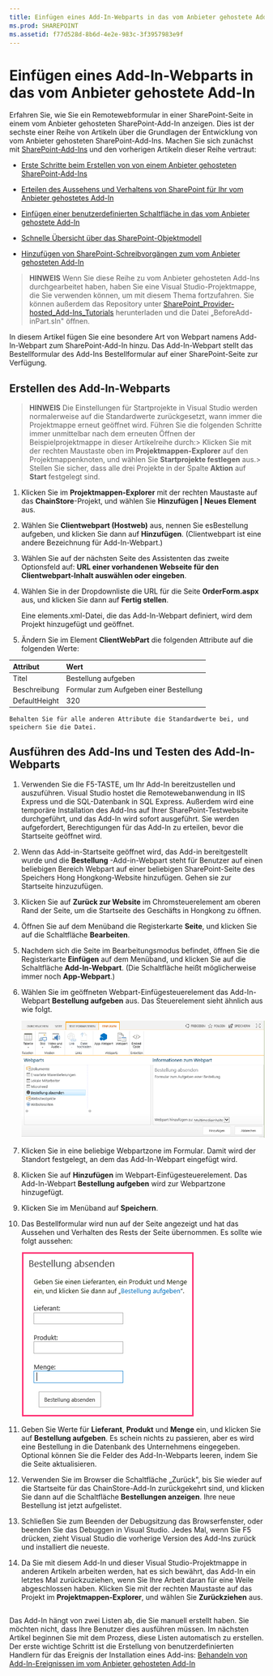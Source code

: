 ```yaml
---
title: Einfügen eines Add-In-Webparts in das vom Anbieter gehostete Add-In
ms.prod: SHAREPOINT
ms.assetid: f77d528d-8b6d-4e2e-983c-3f3957983e9f
---
```



# Einfügen eines Add-In-Webparts in das vom Anbieter gehostete Add-In
Erfahren Sie, wie Sie ein Remotewebformular in einer SharePoint-Seite in einem vom Anbieter gehosteten SharePoint-Add-In anzeigen.
Dies ist der sechste einer Reihe von Artikeln über die Grundlagen der Entwicklung von vom Anbieter gehosteten SharePoint-Add-Ins. Machen Sie sich zunächst mit  [SharePoint-Add-Ins](sharepoint-add-ins.md) und den vorherigen Artikeln dieser Reihe vertraut:
  
    
    


-  [Erste Schritte beim Erstellen von von einem Anbieter gehosteten SharePoint-Add-Ins](get-started-creating-provider-hosted-sharepoint-add-ins.md)
    
  
-  [Erteilen des Aussehens und Verhaltens von SharePoint für Ihr vom Anbieter gehostetes Add-In](give-your-provider-hosted-add-in-the-sharepoint-look-and-feel.md)
    
  
-  [Einfügen einer benutzerdefinierten Schaltfläche in das vom Anbieter gehostete Add-In](include-a-custom-button-in-the-provider-hosted-add-in.md)
    
  
-  [Schnelle Übersicht über das SharePoint-Objektmodell](get-a-quick-overview-of-the-sharepoint-object-model.md)
    
  
-  [Hinzufügen von SharePoint-Schreibvorgängen zum vom Anbieter gehosteten Add-In](add-sharepoint-write-operations-to-the-provider-hosted-add-in.md)
    
  

> **HINWEIS**
> Wenn Sie diese Reihe zu vom Anbieter gehosteten Add-Ins durchgearbeitet haben, haben Sie eine Visual Studio-Projektmappe, die Sie verwenden können, um mit diesem Thema fortzufahren. Sie können außerdem das Repository unter  [SharePoint_Provider-hosted_Add-Ins_Tutorials](https://github.com/OfficeDev/SharePoint_Provider-hosted_Add-ins_Tutorials) herunterladen und die Datei „BeforeAdd-inPart.sln" öffnen.
  
    
    

In diesem Artikel fügen Sie eine besondere Art von Webpart namens Add-In-Webpart zum SharePoint-Add-In hinzu. Das Add-In-Webpart stellt das Bestellformular des Add-Ins Bestellformular auf einer SharePoint-Seite zur Verfügung.
## Erstellen des Add-In-Webparts


  
    
    

> **HINWEIS**
>  Die Einstellungen für Startprojekte in Visual Studio werden normalerweise auf die Standardwerte zurückgesetzt, wann immer die Projektmappe erneut geöffnet wird. Führen Sie die folgenden Schritte immer unmittelbar nach dem erneuten Öffnen der Beispielprojektmappe in dieser Artikelreihe durch:>  Klicken Sie mit der rechten Maustaste oben im **Projektmappen-Explorer** auf den Projektmappenknoten, und wählen Sie **Startprojekte festlegen** aus.>  Stellen Sie sicher, dass alle drei Projekte in der Spalte **Aktion** auf **Start** festgelegt sind.
  
    
    


1. Klicken Sie im **Projektmappen-Explorer** mit der rechten Maustaste auf das **ChainStore**-Projekt, und wählen Sie **Hinzufügen | Neues Element** aus.
    
  
2. Wählen Sie **Clientwebpart (Hostweb)** aus, nennen Sie esBestellung aufgeben, und klicken Sie dann auf **Hinzufügen**. (Clientwebpart ist eine andere Bezeichnung für Add-In-Webpart.)
    
  
3. Wählen Sie auf der nächsten Seite des Assistenten das zweite Optionsfeld auf: **URL einer vorhandenen Webseite für den Clientwebpart-Inhalt auswählen oder eingeben**.
    
  
4. Wählen Sie in der Dropdownliste die URL für die Seite **OrderForm.aspx** aus, und klicken Sie dann auf **Fertig stellen**.
    
    Eine elements.xml-Datei, die das Add-In-Webpart definiert, wird dem Projekt hinzugefügt und geöffnet.
    
  
5. Ändern Sie im Element **ClientWebPart** die folgenden Attribute auf die folgenden Werte:
    

|**Attribut**|**Wert**|
|:-----|:-----|
|Titel  <br/> |Bestellung aufgeben  <br/> |
|Beschreibung  <br/> |Formular zum Aufgeben einer Bestellung  <br/> |
|DefaultHeight  <br/> |320  <br/> |
   

    Behalten Sie für alle anderen Attribute die Standardwerte bei, und speichern Sie die Datei.
    
  

## Ausführen des Add-Ins und Testen des Add-In-Webparts


  
    
    

1. Verwenden Sie die F5-TASTE, um Ihr Add-In bereitzustellen und auszuführen. Visual Studio hostet die Remotewebanwendung in IIS Express und die SQL-Datenbank in SQL Express. Außerdem wird eine temporäre Installation des Add-Ins auf Ihrer SharePoint-Testwebsite durchgeführt, und das Add-In wird sofort ausgeführt. Sie werden aufgefordert, Berechtigungen für das Add-In zu erteilen, bevor die Startseite geöffnet wird.
    
  
2. Wenn das Add-in-Startseite geöffnet wird, das Add-in bereitgestellt wurde und die **Bestellung** -Add-in-Webpart steht für Benutzer auf einen beliebigen Bereich Webpart auf einer beliebigen SharePoint-Seite des Speichers Hong Hongkong-Website hinzufügen. Gehen sie zur Startseite hinzuzufügen.
    
1. Klicken Sie auf **Zurück zur Website** im Chromsteuerelement am oberen Rand der Seite, um die Startseite des Geschäfts in Hongkong zu öffnen.
    
  
2. Öffnen Sie auf dem Menüband die Registerkarte **Seite**, und klicken Sie auf die Schaltfläche **Bearbeiten**.
    
  
3. Nachdem sich die Seite im Bearbeitungsmodus befindet, öffnen Sie die Registerkarte **Einfügen** auf dem Menüband, und klicken Sie auf die Schaltfläche **Add-In-Webpart**. (Die Schaltfläche heißt möglicherweise immer noch **App-Webpart**.)
    
  
4. Wählen Sie im geöffneten Webpart-Einfügesteuerelement das Add-In-Webpart **Bestellung aufgeben** aus. Das Steuerelement sieht ähnlich aus wie folgt.
    
     ![SharePoint's Web Part insertion control. The part called "Place Order" is highlighted. Its name and description appears in a box at the right.](images/aae61f89-2e9e-4808-8b0c-2439dad7c701.PNG)
  

  

  
5. Klicken Sie in eine beliebige Webpartzone im Formular. Damit wird der Standort festgelegt, an dem das Add-In-Webpart eingefügt wird. 
    
  
6. Klicken Sie auf **Hinzufügen** im Webpart-Einfügesteuerelement. Das Add-In-Webpart **Bestellung aufgeben** wird zur Webpartzone hinzugefügt.
    
  
7. Klicken Sie im Menüband auf **Speichern**.
    
  
3. Das Bestellformular wird nun auf der Seite angezeigt und hat das Aussehen und Verhalten des Rests der Seite übernommen. Es sollte wie folgt aussehen: 
    
     ![The Place Order add-in part on the page with text boxes for Product, Supplier, and Quantity. There is also a "Place Order" button.](images/beae2e3c-c1f4-4334-8ab8-0c42252cb2a2.PNG)
  

  

  
4. Geben Sie Werte für **Lieferant**, **Produkt** und **Menge** ein, und klicken Sie auf **Bestellung aufgeben**. Es schein nichts zu passieren, aber es wird eine Bestellung in die Datenbank des Unternehmens eingegeben. Optional können Sie die Felder des Add-In-Webparts leeren, indem Sie die Seite aktualisieren.
    
  
5. Verwenden Sie im Browser die Schaltfläche „Zurück", bis Sie wieder auf die Startseite für das ChainStore-Add-In zurückgekehrt sind, und klicken Sie dann auf die Schaltfläche **Bestellungen anzeigen**. Ihre neue Bestellung ist jetzt aufgelistet.
    
  
6. Schließen Sie zum Beenden der Debugsitzung das Browserfenster, oder beenden Sie das Debuggen in Visual Studio. Jedes Mal, wenn Sie F5 drücken, zieht Visual Studio die vorherige Version des Add-Ins zurück und installiert die neueste.
    
  
7. Da Sie mit diesem Add-In und dieser Visual Studio-Projektmappe in anderen Artikeln arbeiten werden, hat es sich bewährt, das Add-In ein letztes Mal zurückzuziehen, wenn Sie Ihre Arbeit daran für eine Weile abgeschlossen haben. Klicken Sie mit der rechten Maustaste auf das Projekt im **Projektmappen-Explorer**, und wählen Sie **Zurückziehen** aus.
    
  

## 
<a name="Nextsteps"> </a>

 Das Add-In hängt von zwei Listen ab, die Sie manuell erstellt haben. Sie möchten nicht, dass Ihre Benutzer dies ausführen müssen. Im nächsten Artikel beginnen Sie mit dem Prozess, diese Listen automatisch zu erstellen. Der erste wichtige Schritt ist die Erstellung von benutzerdefinierten Handlern für das Ereignis der Installation eines Add-ins: [Behandeln von Add-In-Ereignissen im vom Anbieter gehosteten Add-In](handle-add-in-events-in-the-provider-hosted-add-in.md)
  
    
    

